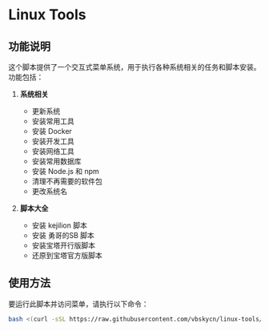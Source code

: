 # Linux Tools

## 功能说明

这个脚本提供了一个交互式菜单系统，用于执行各种系统相关的任务和脚本安装。功能包括：

1. **系统相关**
   - 更新系统
   - 安装常用工具
   - 安装 Docker
   - 安装开发工具
   - 安装网络工具
   - 安装常用数据库
   - 安装 Node.js 和 npm
   - 清理不再需要的软件包
   - 更改系统名

2. **脚本大全**
   - 安装 kejilion 脚本
   - 安装 勇哥的SB 脚本
   - 安装宝塔开行版脚本
   - 还原到宝塔官方版脚本

## 使用方法

要运行此脚本并访问菜单，请执行以下命令：

```bash
bash <(curl -sSL https://raw.githubusercontent.com/vbskycn/linux-tools/main/linux.sh)